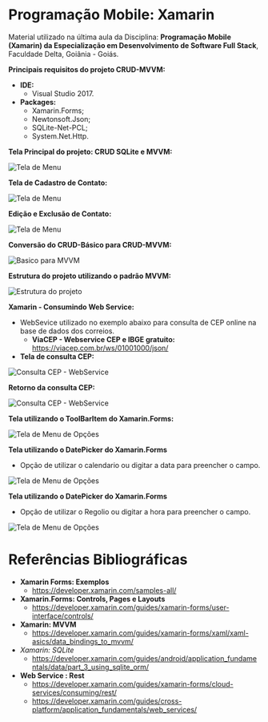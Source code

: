 # Programação Mobile: Xamarin

Material utilizado na última aula da Disciplina: **Programação Mobile (Xamarin) da Especialização em Desenvolvimento de Software Full Stack**, Faculdade Delta, Goiânia - Goiás.
 
**Principais requisitos do projeto CRUD-MVVM:**
* **IDE:**
  * Visual Studio 2017.
* **Packages:**
  * Xamarin.Forms;
  * Newtonsoft.Json;
  * SQLite-Net-PCL;
  * System.Net.Http.

**Tela Principal do projeto: CRUD SQLite e MVVM:**

![Tela de Menu](CrudMVVM/Imagens/PageMenu.jpg)

**Tela de Cadastro de Contato:**

![Tela de Menu](CrudMVVM/Imagens/PageContato.JPG)

**Edição e Exclusão de Contato:**

![Tela de Menu](CrudMVVM/Imagens/PageContatoEditarExcluir.JPG)

**Conversão do **CRUD-Básico** para **CRUD-MVVM**:**

![Basico para MVVM](CrudMVVM/Imagens/BasicoParaMVVM.JPG)

**Estrutura do projeto utilizando o padrão MVVM:**

![Estrutura do projeto](CrudMVVM/Imagens/EstruturaDoProjeto.jpg)

**Xamarin - Consumindo Web Service:**
 
* WebSevice utilizado no exemplo abaixo para consulta de CEP online na base de dados dos correios.
  * **ViaCEP - Webservice CEP e IBGE gratuito:** https://viacep.com.br/ws/01001000/json/
* **Tela de consulta CEP:**

![Consulta CEP - WebService](CrudMVVM/Imagens/PageConsultaCEP2.JPG)

 **Retorno da consulta CEP:**

  ![Consulta CEP - WebService](CrudMVVM/Imagens/PageConsultaCEP.JPG)
  
 
**Tela utilizando o ToolBarItem do Xamarin.Forms:**

![Tela de Menu de Opções](CrudMVVM/Imagens/PageMenuOpcoes.JPG)

**Tela utilizando o DatePicker do Xamarin.Forms**

* Opção de utilizar o calendario ou digitar a data para preencher o campo.

![Tela de Menu de Opções](CrudMVVM/Imagens/PageDatePicker.JPG)

**Tela utilizando o DatePicker do Xamarin.Forms**

* Opção de utilizar o Regolio ou digitar a hora para preencher o campo.

![Tela de Menu de Opções](CrudMVVM/Imagens/PageTimePicker.JPG)

# Referências Bibliográficas

* **Xamarin Forms: Exemplos**
  * https://developer.xamarin.com/samples-all/
* **Xamarin.Forms: Controls, Pages e Layouts**
  * https://developer.xamarin.com/guides/xamarin-forms/user-interface/controls/
* **Xamarin: MVVM**
  * https://developer.xamarin.com/guides/xamarin-forms/xaml/xaml-asics/data_bindings_to_mvvm/
* *Xamarin: SQLite*
  * https://developer.xamarin.com/guides/android/application_fundamentals/data/part_3_using_sqlite_orm/
* **Web Service : Rest**
  * https://developer.xamarin.com/guides/xamarin-forms/cloud-services/consuming/rest/
  * https://developer.xamarin.com/guides/cross-platform/application_fundamentals/web_services/
  
  
